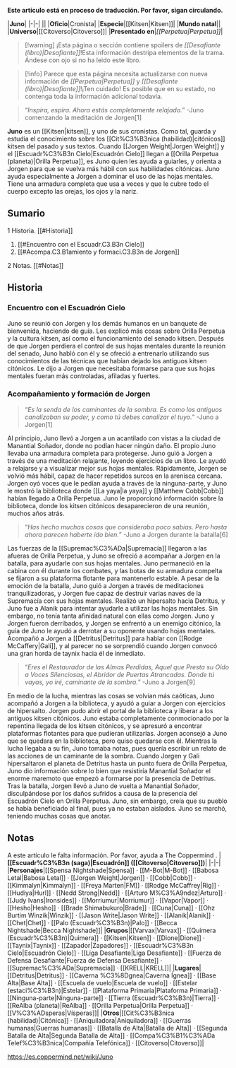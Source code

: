**Este artículo está en proceso de traducción. Por favor, sigan circulando.**


|**Juno**|
|-|-|
||
|**Oficio**|Cronista|
|**Especie**|[[Kitsen\|Kitsen]]|
|**Mundo natal**||
|**Universo**|[[Citoverso\|Citoverso]]|
|**Presentado en**|*[[Perpetua\|Perpetua]]*|

> [!warning] ¡Esta página o sección contiene spoilers de *[[Desafiante (libro)\|Desafiante]]*!Esta información destripa elementos de la trama.  Ándese con ojo si no ha leido este libro.

> [!info] Parece que esta página necesita actualizarse con nueva información de *[[Perpetua\|Perpetua]]* y *[[Desafiante (libro)\|Desafiante]]*!¡Ten cuidado! Es posible que en su estado, no contenga toda la información adicional todavía.

>“*Inspira, espira. Ahora estás completamente relajado.*”
\-Juno comenzando la meditación de Jorgen[1]


**Juno** es un [[Kitsen\|kitsen]], y uno de sus cronistas. Como tal, guarda y estudia el conocimiento sobre los [[Cit%C3%B3nica (habilidad)\|citónicos]] kitsen del pasado y sus textos. Cuando [[Jorgen Weight\|Jorgen Weight]] y el [[Escuadr%C3%B3n Cielo\|Escuadrón Cielo]] llegan a [[Orilla Perpetua (planeta)\|Orilla Perpetua]], es Juno quien les ayuda a guiarles, y orienta a Jorgen para que se vuelva más hábil con sus habilidades citónicas. Juno ayuda especialmente a Jorgen a dominar el uso de las hojas mentales. Tiene una armadura completa que usa a veces y que le cubre todo el cuerpo excepto las orejas, los ojos y la nariz.

## Sumario

1 Historia. [[#Historia]] 

1. [[#Encuentro con el Escuadr.C3.B3n Cielo]] 
1. [[#Acompa.C3.B1amiento y formaci.C3.B3n de Jorgen]] 


2 Notas. [[#Notas]] 


## Historia
### Encuentro con el Escuadrón Cielo
Juno se reunió con Jorgen y los demás humanos en un banquete de bienvenida, haciendo de guía. Les explicó más cosas sobre Orilla Perpetua y la cultura kitsen, así como el funcionamiento del senado kitsen. Después de que Jorgen perdiera el control de sus hojas mentales durante la reunión del senado, Juno habló con él y se ofreció a entrenarlo utilizando sus conocimientos de las técnicas que habían dejado los antiguos kitsen citónicos. Le dijo a Jorgen que necesitaba formarse para que sus hojas mentales fueran más controladas, afiladas y fuertes.

### Acompañamiento y formación de Jorgen
>“*Es la senda de los caminantes de la sombra. Es como los antiguos canalizaban su poder, y como tú debes canalizar el tuyo.*”
\-Juno a Jorgen[1]


Al principio, Juno llevó a Jorgen a un acantilado con vistas a la ciudad de Manantial Soñador, donde no podían hacer ningún daño. El propio Juno llevaba una armadura completa para protegerse. Juno guió a Jorgen a través de una meditación relajante, leyendo ejercicios de un libro. Le ayudó a relajarse y a visualizar mejor sus hojas mentales. Rápidamente, Jorgen se volvió más hábil, capaz de hacer repetidos surcos en la arenisca cercana. Jorgen oyó voces que le pedían ayuda a través de la ninguna-parte, y Juno le mostró la biblioteca donde [[La yaya\|la yaya]] y [[Matthew Cobb\|Cobb]] habían llegado a Orilla Perpetua. Juno le proporcionó información sobre la biblioteca, donde los kitsen citónicos desaparecieron de una reunión, muchos años atrás.

>“*Has hecho muchas cosas que consideraba poco sabias. Pero hasta ahora parecen haberte ido bien.*”
\-Juno a Jorgen durante la batalla[6]

Las fuerzas de la [[Supremac%C3%ADa\|Supremacía]] llegaron a las afueras de Orilla Perpetua, y Juno se ofreció a acompañar a Jorgen en la batalla, para ayudarle con sus hojas mentales. Juno permaneció en la cabina con él durante los combates, y las botas de su armadura compelta se fijaron a su plataforma flotante para mantenerlo estable. A pesar de la emoción de la batalla, Juno guió a Jorgen a través de meditaciones tranquilizadoras, y Jorgen fue capaz de destruir varias naves de la Supremacía con sus hojas mentales. Realizó un hipersalto hacia Detritus, y Juno fue a Alanik para intentar ayudarle a utilizar las hojas mentales. Sin embargo, no tenía tanta afinidad natural con ellas como Jorgen. Juno y Jorgen fueron derribados, y Jorgen se enfrentó a un enemigo citónico, la guía de Juno le ayudó a derrotar a su oponente usando hojas mentales. Acompañó a Jorgen a [[Detritus\|Detritus]] para hablar con [[Rodge McCaffery\|Gali]], y al parecer no se sorprendió cuando Jorgen convocó una gran horda de taynix hacia él de inmediato.

>“*Eres el Restaurador de las Almas Perdidas, Aquel que Presta su Oído a Voces Silenciosas, el Abridor de Puertas Atrancadas. Donde tú vayas, yo iré, caminante de la sombra.*”
\-Juno a Jorgen[9]

En medio de la lucha, mientras las cosas se volvían más caóticas, Juno acompañó a Jorgen a la biblioteca, y ayudó a guiar a Jorgen con ejercicios de hipersalto. Jorgen pudo abrir el portal de la biblioteca y liberar a los antiguos kitsen citónicos. Juno estaba completamente conmocionado por la repentina llegada de los kitsen citónicos, y se apresuró a encontrar plataformas flotantes para que pudieran utilizarlas. Jorgen aconsejó a Juno que se quedara en la biblioteca, pero quiso quedarse con él. Mientras la lucha llegaba a su fin, Juno tomaba notas, pues quería escribir un relato de las acciones de un caminante de la sombra. Cuando Jorgen y Gali hipersaltaron el planeta de Detritus hasta un punto fuera de Orilla Perpetua, Juno dio información sobre lo bien que resistiría Manantial Soñador el enorme maremoto que empezó a formarse por la presencia de Detritus.
Tras la batalla, Jorgen llevó a Juno de vuelta a Manantial Soñador, disculpándose por los daños sufridos a causa de la presencia del Escuadrón Cielo en Orilla Perpetua. Juno, sin embargo, creía que su pueblo se había beneficiado al final, pues ya no estaban aislados. Juno se marchó, teniendo muchas cosas que anotar.

## Notas

A este artículo le falta información. Por favor, ayuda a The Coppermind .
|**[[Escuadr%C3%B3n (saga)\|Escuadrón]] ([[Citoverso\|Citoverso]])**|
|-|-|
|**Personajes**|[[Spensa Nightshade\|Spensa]] · [[M-Bot\|M-Bot]] · [[Babosa Letal\|Babosa Letal]] · [[Jorgen Weight\|Jorgen]] · [[Cobb\|Cobb]] · [[Kimmalyn\|Kimmalyn]] · [[Freya Marten\|FM]] · [[Rodge McCaffrey\|Rig]] · [[Hudiya\|Hurl]] · [[Nedd Strong\|Nedd]] · [[Arturo M%C3%A9ndez\|Arturo]] · [[Judy Ivans\|Ironsides]] · [[Morriumur\|Morriumur]] · [[Vapor\|Vapor]] · [[Hesho\|Hesho]] · [[Brade Shimabukuro\|Brade]] · [[Cuna\|Cuna]] · [[Ohz Burtim Winzik\|Winzik]] · [[Jason Write\|Jason Write]] · [[Alanik\|Alanik]] · [[Chet\|Chet]] · [[Palo (Escuadr%C3%B3n)\|Palo]] · [[Becca Nightshade\|Becca Nightshade]]|
|**Grupos**|[[Varvax\|Varvax]] · [[Quimera (Escuadr%C3%B3n)\|Quimera]] · [[Kitsen\|Kitsen]] · [[Dione\|Dione]] · [[Taynix\|Taynix]] · [[Zapador\|Zapadores]] · [[Escuadr%C3%B3n Cielo\|Escuadrón Cielo]] · [[Liga Desafiante\|Liga Desafiante]] · [[Fuerza de Defensa Desafiante\|Fuerza de Defensa Desafiante]] · [[Supremac%C3%ADa\|Supremacía]] · [[KRELL\|KRELL]]|
|**Lugares**|[[Detritus\|Detritus]] · [[Caverna %C3%8Dgnea\|Caverna Ígnea]] · [[Base Alta\|Base Alta]] · [[Escuela de vuelo\|Escuela de vuelo]] · [[Estelar (estaci%C3%B3n)\|Estelar]] · [[Plataforma Primaria\|Plataforma Primaria]] · [[Ninguna-parte\|Ninguna-parte]] · [[Tierra (Escuadr%C3%B3n)\|Tierra]] · [[ReAlba (planeta)\|ReAlba]] · [[Orilla Perpetua\|Orilla Perpetua]] · [[V%C3%ADsperas\|Vísperas]]|
|**Otros**|[[Cit%C3%B3nica (habilidad)\|Citónica]] · [[Aniquiladora\|Aniquiladora]] · [[Guerras humanas\|Guerras humanas]] · [[Batalla de Alta\|Batalla de Alta]] · [[Segunda Batalla de Alta\|Segunda Batalla de Alta]] · [[Compa%C3%B1%C3%ADa Telef%C3%B3nica\|Compañía Telefónica]] · [[Citoverso\|Citoverso]]|



https://es.coppermind.net/wiki/Juno